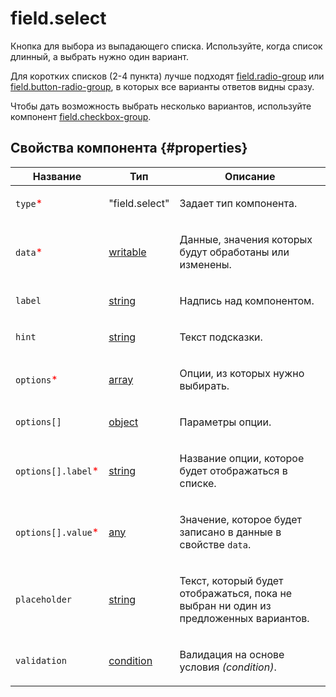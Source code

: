 # field.select

Кнопка для выбора из выпадающего списка. Используйте, когда список длинный, а выбрать нужно один вариант.

Для коротких списков (2-4 пункта) лучше подходят [field.radio-group](field.radio-group.md) или [field.button-radio-group](field.button-radio-group.md), в которых все варианты ответов видны сразу.

Чтобы дать возможность выбрать несколько вариантов, используйте компонент [field.checkbox-group](field.checkbox-group.md).

## Свойства компонента {#properties}

| Название                                            | Тип                                                                                    | Описание                                                                                    |
| --------------------------------------------------- | -------------------------------------------------------------------------------------- | ------------------------------------------------------------------------------------------- |
| `type`<span style="color: red">\*</span>            | "field.select"                                                                         | <p>Задает тип компонента.</p>                                                               |
| `data`<span style="color: red">\*</span>            | <a class="xref popup-link" href="../concepts/types.dita#types/writable">writable</a>   | <p>Данные, значения которых будут обработаны или изменены.</p>                              |
| `label`                                             | <a class="xref popup-link" href="../concepts/types.dita#types/string">string</a>       | <p>Надпись над компонентом.</p>                                                             |
| `hint`                                              | <a class="xref popup-link" href="../concepts/types.dita#types/string">string</a>       | <p>Текст подсказки.</p>                                                                     |
| `options`<span style="color: red">\*</span>         | <a class="xref popup-link" href="../concepts/types.dita#types/array">array</a>         | <p>Опции, из которых нужно выбирать.</p>                                                    |
| `options[]`                                         | <a class="xref popup-link" href="../concepts/types.dita#types/object">object</a>       | <p>Параметры опции.</p>                                                                     |
| `options[].label`<span style="color: red">\*</span> | <a class="xref popup-link" href="../concepts/types.dita#types/string">string</a>       | <p>Название опции, которое будет отображаться в списке.</p>                                 |
| `options[].value`<span style="color: red">\*</span> | <a class="xref popup-link" href="../concepts/types.dita#types/any">any</a>             | <p>Значение, которое будет записано в данные в свойстве `data`.</p>                         |
| `placeholder`                                       | <a class="xref popup-link" href="../concepts/types.dita#types/string">string</a>       | <p>Текст, который будет отображаться, пока не выбран ни один из предложенных вариантов.</p> |
| `validation`                                        | <a class="xref popup-link" href="../concepts/types.dita#types/condition">condition</a> | <p>Валидация на основе условия <em>(condition)</em>.</p>                                    |
